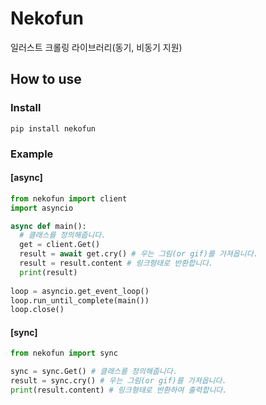 # Nekofun
일러스트 크롤링 라이브러리(동기, 비동기 지원)
## How to use
### Install
```
pip install nekofun
```

### Example
#### [async]
```py
from nekofun import client
import asyncio

async def main():
  # 클래스를 정의해줍니다.
  get = client.Get()
  result = await get.cry() # 우는 그림(or gif)를 가져옵니다.
  result = result.content # 링크형태로 반환합니다.
  print(result)
  
loop = asyncio.get_event_loop()
loop.run_until_complete(main())
loop.close()
```
#### [sync]
```py
from nekofun import sync

sync = sync.Get() # 클래스를 정의해줍니다.
result = sync.cry() # 우는 그림(or gif)를 가져옵니다.
print(result.content) # 링크형태로 반환하여 출력합니다.
```
